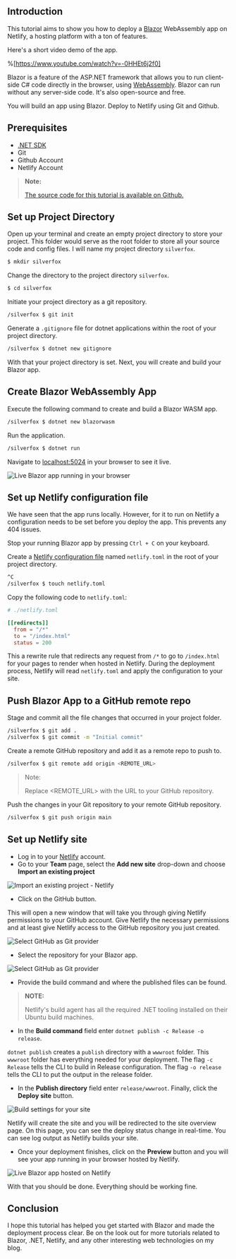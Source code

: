 ## Introduction

This tutorial aims to show you how to deploy a [Blazor](https://dotnet.microsoft.com/en-us/apps/aspnet/web-apps/blazor) WebAssembly app on Netlify, a hosting platform with a ton of features. 

Here's a short video demo of the app.

%[https://www.youtube.com/watch?v=-0HHEt6j2f0]

Blazor is a feature of the ASP.NET framework that allows you to run client-side C# code directly in the browser, using [WebAssembly](https://webassembly.org/). Blazor can run without any server-side code. It's also open-source and free.

You will build an app using Blazor. Deploy to Netlify using Git and Github.

## Prerequisites

- [.NET SDK](https://dotnet.microsoft.com/download)
- Git
- Github Account
- Netlify Account

>**Note:**
>
>[The source code for this tutorial is available on Github.](https://github.com/Marktawa/silverfox)

## Set up Project Directory

Open up your terminal and create an empty project directory to store your project. This folder would serve as the root folder to store all your source code and config files. I will name my project directory `silverfox`.

```bash
$ mkdir silverfox
```

Change the directory to the project directory `silverfox`.

```bash
$ cd silverfox
```

Initiate your project directory as a git repository.

```bash
/silverfox $ git init
```

Generate a `.gitignore` file for dotnet applications within the root of your project directory.

```bash
/silverfox $ dotnet new gitignore
```

With that your project directory is set. Next, you will create and build your Blazor app.

## Create Blazor WebAssembly App

Execute the following command to create and build a Blazor WASM app.

```bash
/silverfox $ dotnet new blazorwasm
```

Run the application.
```bash
/silverfox $ dotnet run
```
Navigate to [localhost:5024](http://localhost:5024) in your browser to see it live.

![Live Blazor app running in your browser](https://www.dropbox.com/s/3e01x6fhhx8fs17/blazor-app.png?raw=1)

## Set up Netlify configuration file

We have seen that the app runs locally. However, for it to run on Netlify a configuration needs to be set before you deploy the app. This prevents any 404 issues.

Stop your running Blazor app by pressing `Ctrl + C` on your keyboard. 

Create a [Netlify configuration file](https://docs.netlify.com/configure-builds/file-based-configuration) named `netlify.toml` in the root of your project directory.

```bash
^C
/silverfox $ touch netlify.toml
```

Copy the following code to `netlify.toml`:

```toml
# ./netlify.toml

[[redirects]]
  from = "/*"
  to = "/index.html"
  status = 200
```

This a rewrite rule that redirects any request from `/*` to go to `/index.html` for your pages to render when hosted in Netlify. During the deployment process, Netlify will read `netlify.toml` and apply the configuration to your site.

## Push Blazor App to a GitHub remote repo

Stage and commit all the file changes that occurred in your project folder.

```bash
/silverfox $ git add .
/silverfox $ git commit -m "Initial commit"
```

Create a remote GitHub repository and add it as a remote repo to push to.

```bash
/silverfox $ git remote add origin <REMOTE_URL>
```

>Note:
>
>Replace <REMOTE_URL> with the URL to your GitHub repository.

Push the changes in your Git repository to your remote GitHub repository.

```bash
/silverfox $ git push origin main
```

## Set up Netlify site

- Log in to your [Netlify](https://app.netlify.com) account.
- Go to your **Team** page, select the **Add new site** drop-down and choose **Import an existing project**

![Import an existing project - Netlify](https://www.dropbox.com/s/ukfx9mnemk3i22c/import-an-existing-project-netlify-tinyp.png?raw=1)

- Click on the GitHub button. 

This will open a new window that will take you through giving Netlify permissions to your GitHub account. Give Netlify the necessary permissions and at least give Netlify access to the GitHub repository you just created.

![Select GitHub as Git provider](https://www.dropbox.com/s/ukfx9mnemk3i22c/import-an-existing-project-netlify-tinyp.png?raw=1)

- Select the repository for your Blazor app.

![Select GitHub as Git provider](https://www.dropbox.com/s/ukfx9mnemk3i22c/import-an-existing-project-netlify-tinyp.png?raw=1)

- Provide the build command and where the published files can be found. 

>**NOTE:**
>
>Netlify's build agent has all the required .NET tooling installed on their Ubuntu build machines.

- In the **Build command** field enter `dotnet publish -c Release -o release`. 

`dotnet publish` creates a `publish` directory with a `wwwroot` folder. This `wwwroot` folder has everything needed for your deployment. The flag `-c Release` tells the CLI to build in Release configuration. The flag `-o release` tells the CLI to put the output in the release folder.

- In the **Publish directory** field enter `release/wwwroot`. Finally, click the **Deploy site** button.

![Build settings for your site](https://www.dropbox.com/s/ukfx9mnemk3i22c/import-an-existing-project-netlify-tinyp.png?raw=1)

Netlify will create the site and you will be redirected to the site overview page. On this page, you can see the deploy status change in real-time. You can see log output as Netlify builds your site. 

- Once your deployment finishes, click on the **Preview** button and you will see your app running in your browser hosted by Netlify.

![Live Blazor app hosted on Netlify](https://www.dropbox.com/s/ukfx9mnemk3i22c/import-an-existing-project-netlify-tinyp.png?raw=1)

With that you should be done. Everything should be working fine.

## Conclusion

I hope this tutorial has helped you get started with Blazor and made the deployment process clear. Be on the look out for more tutorials related to Blazor, .NET, Netlify, and any other interesting web technologies on my blog.